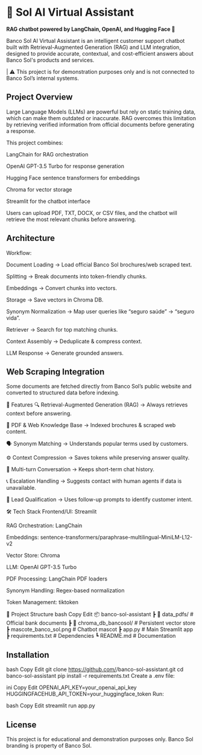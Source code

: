 # 🏦 Sol AI Virtual Assistant
**RAG chatbot powered by LangChain, OpenAI, and Hugging Face 🤖**

Banco Sol AI Virtual Assistant is an intelligent customer support chatbot built with Retrieval-Augmented Generation (RAG) and LLM integration, designed to provide accurate, contextual, and cost-efficient answers about Banco Sol's products and services.

| ⚠️ This project is for demonstration purposes only and is not connected to Banco Sol’s internal systems.

## Project Overview
Large Language Models (LLMs) are powerful but rely on static training data, which can make them outdated or inaccurate.
RAG overcomes this limitation by retrieving verified information from official documents before generating a response.

This project combines:

LangChain for RAG orchestration

OpenAI GPT-3.5 Turbo for response generation

Hugging Face sentence transformers for embeddings

Chroma for vector storage

Streamlit for the chatbot interface

Users can upload PDF, TXT, DOCX, or CSV files, and the chatbot will retrieve the most relevant chunks before answering.

## Architecture

Workflow:

Document Loading → Load official Banco Sol brochures/web scraped text.

Splitting → Break documents into token-friendly chunks.

Embeddings → Convert chunks into vectors.

Storage → Save vectors in Chroma DB.

Synonym Normalization → Map user queries like “seguro saúde” → “seguro vida”.

Retriever → Search for top matching chunks.

Context Assembly → Deduplicate & compress context.

LLM Response → Generate grounded answers.

## Web Scraping Integration

Some documents are fetched directly from Banco Sol’s public website and converted to structured data before indexing.

🚀 Features
🔍 Retrieval-Augmented Generation (RAG) → Always retrieves context before answering.

📂 PDF & Web Knowledge Base → Indexed brochures & scraped web content.

🗣 Synonym Matching → Understands popular terms used by customers.

⚙️ Context Compression → Saves tokens while preserving answer quality.

💬 Multi-turn Conversation → Keeps short-term chat history.

📞 Escalation Handling → Suggests contact with human agents if data is unavailable.

🎯 Lead Qualification → Uses follow-up prompts to identify customer intent.

🛠 Tech Stack
Frontend/UI: Streamlit

RAG Orchestration: LangChain

Embeddings: sentence-transformers/paraphrase-multilingual-MiniLM-L12-v2

Vector Store: Chroma

LLM: OpenAI GPT-3.5 Turbo

PDF Processing: LangChain PDF loaders

Synonym Handling: Regex-based normalization

Token Management: tiktoken

📂 Project Structure
bash
Copy
Edit
📦 banco-sol-assistant
 ┣ 📂 data_pdfs/               # Official bank documents
 ┣ 📂 chroma_db_bancosol/      # Persistent vector store
 ┣ mascote_banco_sol.png       # Chatbot mascot
 ┣ app.py                      # Main Streamlit app
 ┣ requirements.txt            # Dependencies
 ┗ README.md                   # Documentation
 
 ## Installation
bash
Copy
Edit
git clone https://github.com/<your-username>/banco-sol-assistant.git
cd banco-sol-assistant
pip install -r requirements.txt
Create a .env file:

ini
Copy
Edit
OPENAI_API_KEY=your_openai_api_key
HUGGINGFACEHUB_API_TOKEN=your_huggingface_token
Run:

bash
Copy
Edit
streamlit run app.py

## License
This project is for educational and demonstration purposes only. Banco Sol branding is property of Banco Sol.

